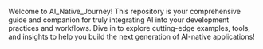 Welcome to AI_Native_Journey! This repository is your comprehensive guide and companion for truly integrating AI into your development practices and workflows. Dive in to explore cutting-edge examples, tools, and insights to help you build the next generation of AI-native applications!
